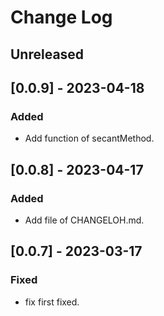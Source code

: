 # Change Log

## Unreleased

## [0.0.9] - 2023-04-18 

### Added
- Add function of secantMethod.

## [0.0.8] - 2023-04-17 

### Added
- Add file of CHANGELOH.md.

## [0.0.7] - 2023-03-17

### Fixed
- fix first fixed.

